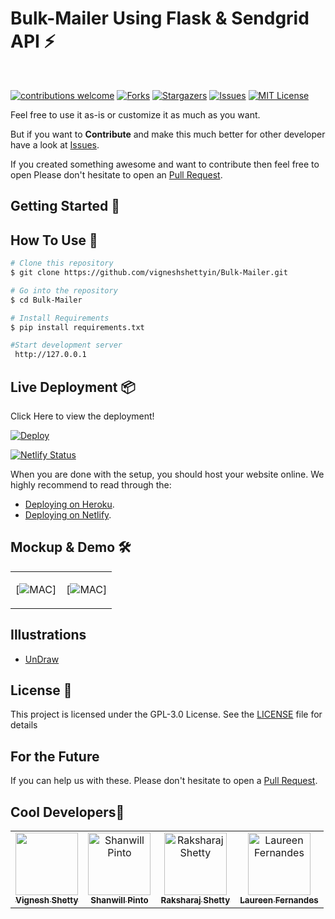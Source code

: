 # Bulk-Mailer Using Flask & Sendgrid API ⚡️ 
&nbsp;&nbsp;&nbsp;&nbsp;&nbsp;&nbsp;&nbsp;&nbsp;&nbsp;&nbsp;&nbsp;&nbsp;&nbsp;&nbsp;&nbsp;&nbsp;&nbsp;&nbsp;&nbsp;&nbsp;&nbsp;&nbsp;&nbsp;&nbsp;&nbsp;&nbsp;&nbsp;&nbsp;&nbsp;&nbsp;

[![contributions welcome](https://img.shields.io/badge/contributions-welcome-brightgreen.svg?style=flat)](https://github.com/vigneshshettyin/Bulk-Mailer/issues)
[![Forks](https://img.shields.io/github/forks/vigneshshettyin/Bulk-Mailer.svg?logo=github)](https://github.com/vigneshshettyin/Bulk-Mailer/network/members)
[![Stargazers](https://img.shields.io/github/stars/vigneshshettyin/Bulk-Mailer.svg?logo=github)](https://github.com/vigneshshettyin/Bulk-Mailer/stargazers)
[![Issues](https://img.shields.io/github/issues/vigneshshettyin/Bulk-Mailer.svg?logo=github)](https://github.com/vigneshshettyin/Bulk-Mailer/issues)
[![MIT License](https://img.shields.io/github/license/vigneshshettyin/Bulk-Mailer.svg?style=flat-square)](https://github.com/vigneshshettyin/Bulk-Mailer/blob/master/LICENSE)

Feel free to use it as-is or customize it as much as you want.

But if you want to **Contribute** and make this much better for other developer have a look at [Issues](https://github.com/vigneshshettyin/Bulk-Mailer/issues).


If you created something awesome and want to contribute then feel free to open Please don't hesitate to open an [Pull Request](https://github.com/vigneshshettyin/Bulk-Mailer/pulls).


## Getting Started 🚀

## How To Use 🔧

```bash
# Clone this repository
$ git clone https://github.com/vigneshshettyin/Bulk-Mailer.git

# Go into the repository
$ cd Bulk-Mailer

# Install Requirements
$ pip install requirements.txt

#Start development server
 http://127.0.0.1
```
## Live Deployment 📦 

 Click Here to view the deployment!
 
[![Deploy](https://www.herokucdn.com/deploy/button.svg)](https://bulkmailercf.herokuapp.com//)<br>

[![Netlify Status](https://api.netlify.com/api/v1/badges/949ff150-ae0c-4368-b749-e9a083b8ee65/deploy-status)](https://app.netlify.com/sites/elegant-lamarr-3ec036/deploys)
 

When you are done with the setup, you should host your website online.
We highly recommend to read through the:<br>
- [Deploying on Heroku](https://stackabuse.com/deploying-a-flask-application-to-heroku/).<br>
- [Deploying on Netlify](https://www.netlify.com/blog/2016/10/27/a-step-by-step-guide-deploying-a-static-site-or-single-page-app/).<br>

## Mockup & Demo 🛠️

<table><tr><td valign="top" width="50%">

[![MAC](https://cdn.discordapp.com/attachments/701086382407549019/791974933790064660/Screenshot_2020-12-25_155448.png)]

</td><td valign="top" width="50%">

[![MAC](https://cdn.discordapp.com/attachments/701086382407549019/791974938377584640/Screenshot_2020-12-25_155428.png)]

</td></tr></table>  


## Illustrations
- [UnDraw](https://undraw.co/illustrations)

## License 📄

This project is licensed under the GPL-3.0 License. See the [LICENSE](./LICENSE) file for details



## For the Future 
If you can help us with these. Please don't hesitate to open a [Pull Request](https://github.com/vigneshshettyin/Bulk-Mailer/pulls).

## Cool Developers🚧

<table>
  <tr>
    <td align="center"><a href="https://www.linkedin.com/in/vigneshshettyin/"><img src="https://avatars3.githubusercontent.com/u/61915786?s=460&u=75ed488de9581ae3cfe3aa6515e404314308dfbe&v=4" width="100px;" alt=""/><br /><sub><b>Vignesh Shetty</b></sub></a></td>
       <td align="center"><a href="https://www.linkedin.com/in/shanwill-pinto-b286b7184/"><img src="https://avatars1.githubusercontent.com/u/62848565?s=400&u=720456e69554e95661703a6ad9360c92a715b478&v=4" width="100px;" alt="Shanwill Pinto"/><br /><sub><b>Shanwill Pinto</b></sub></a></td>
    <td align="center"><a href="https://www.linkedin.com/in/raksharaj-shetty-7361321b2/"><img src="https://media-exp1.licdn.com/dms/image/C5635AQH-n8zzOCTCJg/profile-framedphoto-shrink_200_200/0/1607897185789?e=1608980400&v=beta&t=9m28OHb9XsmxDoxfSFs4ZukZ6ecKOT46hLAPHLa29d8" width="100px;" alt="Raksharaj Shetty"/><br /><sub><b>Raksharaj Shetty</b></sub></a></td>
    <td align="center"><a href="https://www.linkedin.com/in/laureenfernandes/"><img src="https://media-exp1.licdn.com/dms/image/C5603AQGATxe6tJVqnQ/profile-displayphoto-shrink_200_200/0/1595159549102?e=1614211200&v=beta&t=3-OAzS9NEiHAm8UWX1kavGZytpx2P5ENT5-E4b6FqrY" width="100px;" alt="Laureen Fernandes"/><br /><sub><b>Laureen Fernandes</b></sub></a></td>
  </tr>
</table>


